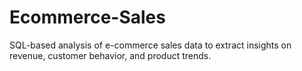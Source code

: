 # Ecommerce-Sales
SQL-based analysis of e-commerce sales data to extract insights on revenue, customer behavior, and product trends.
